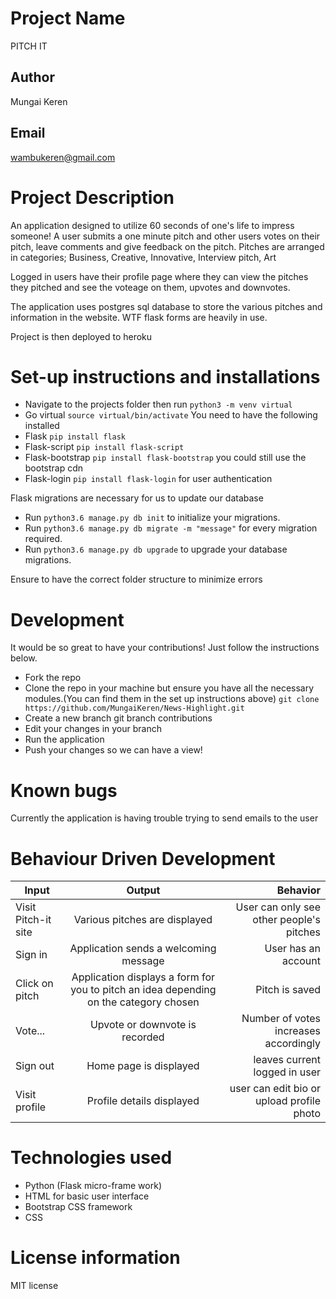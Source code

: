 # Project Name
PITCH IT

## Author
Mungai Keren

## Email
wambukeren@gmail.com

# Project Description

An application designed to utilize 60 seconds of one's life to impress someone! 
A user submits a one minute pitch and other users votes on their pitch, leave comments and give feedback on the pitch.
Pitches are arranged in categories; Business, Creative, Innovative, Interview pitch, Art

Logged in users have their profile page where they can view the pitches they pitched and see the voteage on them, upvotes and downvotes.

The application uses postgres sql database to store the various pitches and information in the website. WTF flask forms are heavily in use.

Project is then deployed to heroku

# Set-up instructions and installations
* Navigate to the projects folder then run ```python3 -m venv virtual```
* Go virtual ```source virtual/bin/activate```
You need to have the following installed
* Flask ```pip install flask```
* Flask-script ```pip install flask-script```
* Flask-bootstrap ```pip install flask-bootstrap``` you could still use the bootstrap cdn
* Flask-login ```pip install flask-login``` for user authentication

Flask migrations are necessary for us to update our database

* Run ```python3.6 manage.py db init``` to initialize your migrations.
* Run ```python3.6 manage.py db migrate -m "message"``` for every migration required.
* Run ```python3.6 manage.py db upgrade``` to upgrade your database migrations.

Ensure to have the correct folder structure to minimize errors

# Development

It would be so great to have your contributions! Just follow the instructions below.
* Fork the repo
* Clone the repo in your machine but ensure you have all the necessary modules.(You can find them in the set up instructions above) ```git clone https://github.com/MungaiKeren/News-Highlight.git```
* Create a new branch git branch contributions
* Edit your changes in your branch
* Run the application
* Push your changes so we can have a view!

# Known bugs

Currently the application is having trouble trying to send emails to the user

# Behaviour Driven Development
| Input        | Output           | Behavior  |
| ------------- |:-------------:| -----:|
| Visit Pitch-it site| Various pitches are displayed  | User can only see other people's pitches |
| Sign in    | Application sends a welcoming message | User has an account |
| Click on pitch| Application displays a form for you to pitch an idea depending on the category chosen  | Pitch is saved |
| Vote... | Upvote or downvote is recorded | Number of votes increases accordingly |
| Sign out | Home page is displayed | leaves current logged in user |
| Visit profile| Profile details displayed | user can edit bio or upload profile photo|

# Technologies used

* Python (Flask micro-frame work)
* HTML for basic user interface
* Bootstrap CSS framework 
* CSS

# License information
MIT license


